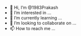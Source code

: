 - 👋 Hi, I’m @1983Prakash
- 👀 I’m interested in ...
- 🌱 I’m currently learning ...
- 💞️ I’m looking to collaborate on ...
- 📫 How to reach me ...

<!---
1983Prakash/1983Prakash is a ✨ special ✨ repository because its `README.md` (this file) appears on your GitHub profile.
You can click the Preview link to take a look at your changes.
--->
